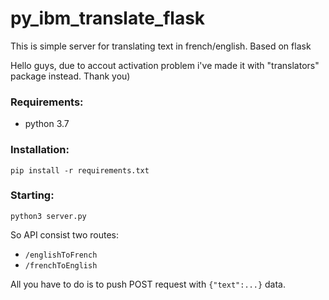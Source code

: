 # py_ibm_translate_flask
This is simple server for translating text in french/english.
Based on flask

Hello guys, due to accout activation problem i've made it with "translators" package instead. 
Thank you)

### Requirements:
* python 3.7

### Installation:
`pip install -r requirements.txt`

### Starting:
`python3 server.py`

So API consist two routes:
* `/englishToFrench`
* `/frenchToEnglish`

All you have to do is to push POST request with `{"text":...}` data.
